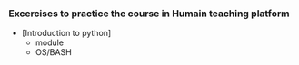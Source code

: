### Excercises to practice the course in Humain  teaching platform

- [Introduction to python]
    - module
    - OS/BASH
    

